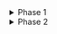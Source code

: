 
<details> <summary>Phase 1</summary>

- [X]  Linear Regression Model
    - [x]  Implement
    - [X]  Write DocStrings
- [X]  Logistic Regression Model
    - [X]  Implement
    - [X]  Write DocStrings
- [X]  Vanilla Neural Networks
    - [X]  Implement
    - [X]  Write DocStrings
</details>

<details> <summary> Phase 2</summary>


## 1. Validate or add Models
- [X] Linear Regression
  - Validate that it has similar accuracy to sklearn
- [X] Logistic Regression
  - Validate that it has similar accuracy to sklearn
- [X] Neural Network
  - Attempt to work with different datasets (CIFAR, MNIST variations)
- [X] K Nearest Neighbors
- [X] Support Vector Machines
- [X] Decision Trees
- [X] Refactor Examples once pre-built models are adjusted
- [ ] Majority Voting Implementation
  - [X] Make every model compatible with the dimensions (samples, features)
    - [X] Linear Regression
    - [X] Log Reg
    - [X] KNN
    - [X] SVM
  - [ ] Hard Voting
  - [ ] Soft Voting
  - [ ] Implementing / Computing total error via binomial distribution (irreducible or overall error? I'm thinking overall.)
  - [ ] Validate for all models.
- [ ] Bagging Implementation
  - [ ] Utility function (preprocessing) to draw samples from a uniform distribution.
- [ ] Random Forest Implementation
- [ ] Extra Random Forest Implementation
- [ ] Custom Neural Networks



## 2. Add Functionality for Custom Models
### 2.1 Initialization
- [ ] Add functionality for Xavier / He Initialization

### 2.2 Layers
- [ ] Add functionality for regular feed-forward layers
- [ ] Add functionality for Dropout layers
- [ ] Add functionality for BatchNorm layers

### 2.3 Regularization
- [ ] Add functionality for L1 Regularization
- [ ] Add functionality for L2 Regularization

### 2.4 Activation Functions
- [ ] Add functionality for different Activation Functions

### 2.5 Loss Functions & Metrics
- [ ] Add functionality for MSE
- [ ] Add functionality for MAE
- [ ] Add functionality for BCE
- [ ] Add functionality for CCE
- [ ] Add functionality for Smoothed CE

### 2.6 Optimizers
- [ ] Add functionality for Gradient Descent
- [ ] Add functionality for Momentum
- [ ] Add functionality for Nesterov Momentum
- [ ] Add functionality for RMSprop
- [ ] Add functionality for Adam
- [ ] Add functionality for AdaMax
- [ ] Add functionality for Nadam
- [ ] Add functionality for NadaMax

### 2.7 Learning Rate Scheduling
- [ ] Add functionality for Exponential Decay
- [ ] Add functionality for Halving
- [ ] Add functionality for Cyclical Learning Rate

## 3. Add Utilities
- [ ] Add MinMax Normalization
- [ ] Add Standardization (z-score)
- [ ] Add One-hot Encoding
- [ ] Add Mini-batching Data
- [ ] Saving Model Params
- [ ] Loading Bar While model is training ( like pytorch )
- [X] IO - CSV to Numpy
- [X] train_test_split
- [X] x_y_split

**MISC**

- A Logger? For Trainign Runs?

****
</details>
